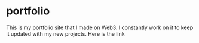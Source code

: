 # portfolio

This is my portfolio site that I made on Web3. I constantly work on it to keep it updated with my new projects. Here is the link <link>
